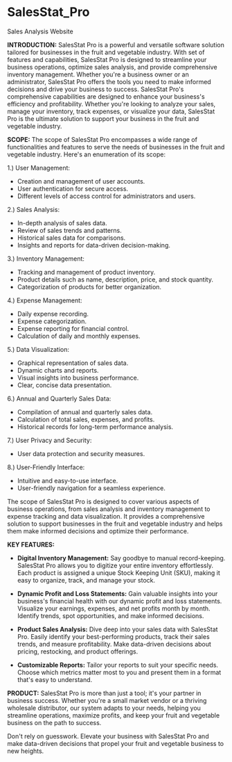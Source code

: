 # SalesStat_Pro
Sales Analysis Website

**INTRODUCTION:**
SalesStat Pro is a powerful and versatile software solution tailored for businesses in the fruit and vegetable industry. With set of features and capabilities, SalesStat Pro is designed to streamline your business operations, optimize sales analysis, and provide comprehensive inventory management. Whether you're a business owner or an administrator, SalesStat Pro offers the tools you need to make informed decisions and drive your business to success. SalesStat Pro's comprehensive capabilities are designed to enhance your business's efficiency and profitability. Whether you're looking to analyze your sales, manage your inventory, track expenses, or visualize your data, SalesStat Pro is the ultimate solution to support your business in the fruit and vegetable industry.

**SCOPE:**
The scope of SalesStat Pro encompasses a wide range of functionalities and features to serve the needs of businesses in the fruit and vegetable industry. Here's an enumeration of its scope:

1.) User Management:
  - Creation and management of user accounts.
  - User authentication for secure access.
  - Different levels of access control for administrators and users.
    
2.) Sales Analysis:
  - In-depth analysis of sales data.
  - Review of sales trends and patterns.
  - Historical sales data for comparisons.
  - Insights and reports for data-driven decision-making.
    
3.) Inventory Management:
  - Tracking and management of product inventory.
  - Product details such as name, description, price, and stock quantity.
  - Categorization of products for better organization.
    
4.) Expense Management:
  - Daily expense recording.
  - Expense categorization.
  - Expense reporting for financial control.
  - Calculation of daily and monthly expenses.
    
5.) Data Visualization:
  - Graphical representation of sales data.
  - Dynamic charts and reports.
  - Visual insights into business performance.
  - Clear, concise data presentation.
    
6.) Annual and Quarterly Sales Data:
  - Compilation of annual and quarterly sales data.
  - Calculation of total sales, expenses, and profits.
  - Historical records for long-term performance analysis.
    
7.) User Privacy and Security:
  - User data protection and security measures.
    
8.) User-Friendly Interface:
  - Intuitive and easy-to-use interface.
  - User-friendly navigation for a seamless experience.

The scope of SalesStat Pro is designed to cover various aspects of business operations, from sales analysis and inventory management to expense tracking and data visualization. It provides a comprehensive solution to support businesses in the fruit and vegetable industry and helps them make informed decisions and optimize their performance.

**KEY FEATURES:**
- **Digital Inventory Management:** Say goodbye to manual record-keeping. SalesStat 
Pro allows you to digitize your entire inventory effortlessly. Each product is assigned 
a unique Stock Keeping Unit (SKU), making it easy to organize, track, and manage 
your stock.

- **Dynamic Profit and Loss Statements:** Gain valuable insights into your business's 
financial health with our dynamic profit and loss statements. Visualize your 
earnings, expenses, and net profits month by month. Identify trends, spot 
opportunities, and make informed decisions.

- **Product Sales Analysis:** Dive deep into your sales data with SalesStat Pro. Easily 
identify your best-performing products, track their sales trends, and measure 
profitability. Make data-driven decisions about pricing, restocking, and product 
offerings.

- **Customizable Reports:** Tailor your reports to suit your specific needs. Choose 
which metrics matter most to you and present them in a format that's easy to 
understand.

**PRODUCT:**
SalesStat Pro is more than just a tool; it's your partner in business success. Whether you're 
a small market vendor or a thriving wholesale distributor, our system adapts to your needs, 
helping you streamline operations, maximize profits, and keep your fruit and vegetable 
business on the path to success.

Don't rely on guesswork. Elevate your business with SalesStat Pro and make data-driven 
decisions that propel your fruit and vegetable business to new heights.
